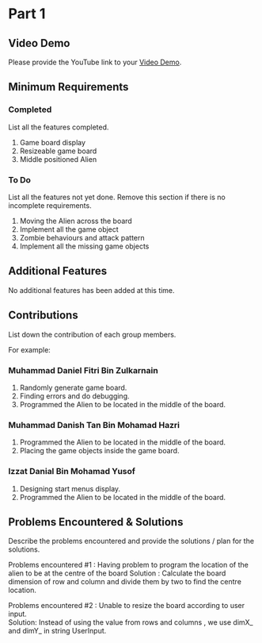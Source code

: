 # Part 1

## Video Demo

Please provide the YouTube link to your [Video Demo](https://www.youtube.com/watch?v=OaYgDhRaI8E).

## Minimum Requirements

### Completed

List all the features completed.

1. Game board display
2. Resizeable game board
3. Middle positioned Alien

### To Do

List all the features not yet done. Remove this section if there is no incomplete requirements.

1. Moving the Alien across the board
2. Implement all the game object
3. Zombie behaviours and attack pattern
4. Implement all the missing game objects

## Additional Features

No additional features has been added at this time.

## Contributions

List down the contribution of each group members.

For example:

### Muhammad Daniel Fitri Bin Zulkarnain

1. Randomly generate game board.
2. Finding errors and do debugging.
3. Programmed the Alien to be located in the middle of the board.

### Muhammad Danish Tan Bin Mohamad Hazri

1. Programmed the Alien to be located in the middle of the board.
2. Placing the game objects inside the game board.

### Izzat Danial Bin Mohamad Yusof

1. Designing start menus display.
2. Programmed the Alien to be located in the middle of the board.

## Problems Encountered & Solutions

Describe the problems encountered and provide the solutions / plan for the solutions.

Problems encountered #1 :
Having problem to program the location of the alien to be at the centre of the board 
Solution : Calculate the board dimension of row and column and divide them by two to find the centre location.

Problems encountered #2 :
Unable to resize the board according to user input.  
Solution: Instead of using the value from rows and columns , we use dimX_ and dimY_ in string UserInput.